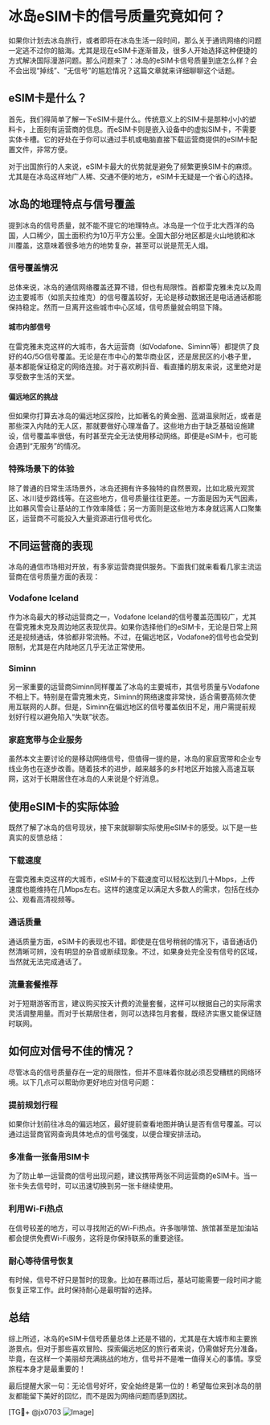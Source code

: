 # 冰岛eSIM卡的信号质量究竟如何？

如果你计划去冰岛旅行，或者即将在冰岛生活一段时间，那么关于通讯网络的问题一定逃不过你的脑海。尤其是现在eSIM卡逐渐普及，很多人开始选择这种便捷的方式解决国际漫游问题。那么问题来了：冰岛的eSIM卡信号质量到底怎么样？会不会出现“掉线”、“无信号”的尴尬情况？这篇文章就来详细聊聊这个话题。

## eSIM卡是什么？

首先，我们得简单了解一下eSIM卡是什么。传统意义上的SIM卡是那种小小的塑料卡，上面刻有运营商的信息。而eSIM卡则是嵌入设备中的虚拟SIM卡，不需要实体卡槽。它的好处在于你可以通过手机或电脑直接下载运营商提供的eSIM卡配置文件，非常方便。

对于出国旅行的人来说，eSIM卡最大的优势就是避免了频繁更换SIM卡的麻烦。尤其是在冰岛这样地广人稀、交通不便的地方，eSIM卡无疑是一个省心的选择。

## 冰岛的地理特点与信号覆盖

提到冰岛的信号质量，就不能不提它的地理特点。冰岛是一个位于北大西洋的岛国，人口稀少，国土面积约为10万平方公里。全国大部分地区都是火山地貌和冰川覆盖，这意味着很多地方的地势复杂，甚至可以说是荒无人烟。

### 信号覆盖情况

总体来说，冰岛的通信网络覆盖还算不错，但也有局限性。首都雷克雅未克以及周边主要城市（如凯夫拉维克）的信号覆盖较好，无论是移动数据还是电话通话都能保持稳定。然而一旦离开这些城市中心区域，信号质量就会明显下降。

#### 城市内部信号

在雷克雅未克这样的大城市，各大运营商（如Vodafone、Siminn等）都提供了良好的4G/5G信号覆盖。无论是在市中心的繁华商业区，还是居民区的小巷子里，基本都能保证稳定的网络连接。对于喜欢刷抖音、看直播的朋友来说，这里绝对是享受数字生活的天堂。

#### 偏远地区的挑战

但如果你打算去冰岛的偏远地区探险，比如著名的黄金圈、蓝湖温泉附近，或者是那些深入内陆的无人区，那就要做好心理准备了。这些地方由于缺乏基础设施建设，信号覆盖率很低，有时甚至完全无法使用移动网络。即便是eSIM卡，也可能会遇到“无服务”的情况。

### 特殊场景下的体验

除了普通的日常生活场景外，冰岛还拥有许多独特的自然景观，比如北极光观赏区、冰川徒步路线等。在这些地方，信号质量往往更差。一方面是因为天气因素，比如暴风雪会让基站的工作效率降低；另一方面则是这些地方本身就远离人口聚集区，运营商不可能投入大量资源进行信号优化。

## 不同运营商的表现

冰岛的通信市场相对开放，有多家运营商提供服务。下面我们就来看看几家主流运营商在信号质量方面的表现：

### Vodafone Iceland

作为冰岛最大的移动运营商之一，Vodafone Iceland的信号覆盖范围较广，尤其在雷克雅未克及周边地区表现优异。如果你选择他们的eSIM卡，无论是日常上网还是视频通话，体验都非常流畅。不过，在偏远地区，Vodafone的信号也会受到限制，尤其是在内陆地区几乎无法正常使用。

### Siminn

另一家重要的运营商Siminn同样覆盖了冰岛的主要城市，其信号质量与Vodafone不相上下。特别是在雷克雅未克，Siminn的网络速度非常快，适合需要高频次使用互联网的人群。但是，Siminn在偏远地区的信号覆盖依旧不足，用户需提前规划好行程以避免陷入“失联”状态。

### 家庭宽带与企业服务

虽然本文主要讨论的是移动网络信号，但值得一提的是，冰岛的家庭宽带和企业专线业务也在逐步改善。随着技术的进步，越来越多的乡村地区开始接入高速互联网，这对于长期居住在冰岛的人来说是个好消息。

## 使用eSIM卡的实际体验

既然了解了冰岛的信号现状，接下来就聊聊实际使用eSIM卡的感受。以下是一些真实的反馈总结：

### 下载速度

在雷克雅未克这样的大城市，eSIM卡的下载速度可以轻松达到几十Mbps，上传速度也能维持在几Mbps左右。这样的速度足以满足大多数人的需求，包括在线办公、观看高清视频等。

### 通话质量

通话质量方面，eSIM卡的表现也不错。即使是在信号稍弱的情况下，语音通话仍然清晰可辨，没有明显的杂音或断续现象。不过，如果身处完全没有信号的区域，当然就无法完成通话了。

### 流量套餐推荐

对于短期游客而言，建议购买按天计费的流量套餐，这样可以根据自己的实际需求灵活调整用量。而对于长期居住者，则可以选择包月套餐，既经济实惠又能保证随时联网。

## 如何应对信号不佳的情况？

尽管冰岛的信号质量存在一定的局限性，但并不意味着你就必须忍受糟糕的网络环境。以下几点可以帮助你更好地应对信号问题：

### 提前规划行程

如果你计划前往冰岛的偏远地区，最好提前查看地图并确认是否有信号覆盖。可以通过运营商官网查询具体地点的信号强度，以便合理安排活动。

### 多准备一张备用SIM卡

为了防止单一运营商的信号出现问题，建议携带两张不同运营商的eSIM卡。当一张卡失去信号时，可以迅速切换到另一张卡继续使用。

### 利用Wi-Fi热点

在信号较差的地方，可以寻找附近的Wi-Fi热点。许多咖啡馆、旅馆甚至是加油站都会提供免费Wi-Fi服务，这将是你保持联系的重要途径。

### 耐心等待信号恢复

有时候，信号不好只是暂时的现象。比如在暴雨过后，基站可能需要一段时间才能恢复正常工作。此时保持耐心是最明智的选择。

## 总结

综上所述，冰岛的eSIM卡信号质量总体上还是不错的，尤其是在大城市和主要旅游景点。但对于那些喜欢冒险、探索偏远地区的旅行者来说，仍需做好充分准备。毕竟，在这样一个美丽却充满挑战的地方，信号并不是唯一值得关心的事情。享受旅程本身才是最重要的！

最后提醒大家一句：无论信号好坏，安全始终是第一位的！希望每位来到冰岛的朋友都能留下美好的回忆，而不是因为网络问题而感到困扰。

[TG💪+ @jx0703 ![Image](https://github.com/user-attachments/assets/dbca1d08-cadb-493c-b0ec-ad6f7a83f270)]